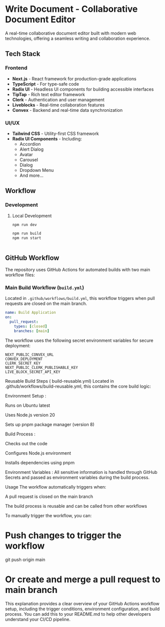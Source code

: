 # Write Document - Collaborative Document Editor

A real-time collaborative document editor built with modern web technologies, offering a seamless writing and collaboration experience.

## Tech Stack

### Frontend
- **Next.js** - React framework for production-grade applications
- **TypeScript** - For type-safe code
- **Radix UI** - Headless UI components for building accessible interfaces
- **TipTap** - Rich text editor framework
- **Clerk** - Authentication and user management
- **Liveblocks** - Real-time collaboration features
- **Convex** - Backend and real-time data synchronization

### UI/UX
- **Tailwind CSS** - Utility-first CSS framework
- **Radix UI Components** - Including:
  - Accordion
  - Alert Dialog
  - Avatar
  - Carousel
  - Dialog
  - Dropdown Menu
  - And more...

## Workflow

### Development
1. Local Development
   ```bash
   npm run dev

   npm run build
   npm run start
   


## GitHub Workflow

The repository uses GitHub Actions for automated builds with two main workflow files:

### Main Build Workflow (`build.yml`)
Located in `.github/workflows/build.yml`, this workflow triggers when pull requests are closed on the main branch.

```yaml
name: Build Application
on:
  pull_request:
    types: [closed]
    branches: [main]
```

The workflow uses the following secret environment variables for secure deployment:

    NEXT_PUBLIC_CONVEX_URL
    CONVEX_DEPLOYMENT
    CLERK_SECRET_KEY
    NEXT_PUBLIC_CLERK_PUBLISHABLE_KEY
    LIVE_BLOCK_SECRET_API_KEY

    
Reusable Build Steps ( build-reusable.yml)
Located in .github/workflows/build-reusable.yml, this contains the core build logic:

Environment Setup :

Runs on Ubuntu latest

Uses Node.js version 20

Sets up pnpm package manager (version 8)

Build Process :

Checks out the code

Configures Node.js environment

Installs dependencies using pnpm

Environment Variables : All sensitive information is handled through GitHub Secrets and passed as environment variables during the build process.

Usage
The workflow automatically triggers when:

A pull request is closed on the main branch

The build process is reusable and can be called from other workflows

To manually trigger the workflow, you can:

# Push changes to trigger the workflow
git push origin main

# Or create and merge a pull request to main branch

This explanation provides a clear overview of your GitHub Actions workflow setup, including the trigger conditions, environment configuration, and build process. You can add this to your README.md to help other developers understand your CI/CD pipeline.
